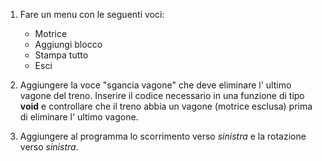 1. Fare un menu con le seguenti voci:
   - Motrice
   - Aggiungi blocco
   - Stampa tutto
   - Esci

3. Aggiungere la voce "sgancia vagone" che deve eliminare l' ultimo vagone del treno. Inserire il codice necessario in una funzione di tipo **void** e controllare che il treno abbia un vagone (motrice esclusa) prima di eliminare l' ultimo vagone.

4. Aggiungere al programma lo scorrimento verso _sinistra_ e la rotazione verso _sinistra_.